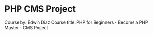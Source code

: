 # PHP CMS Project
Course by:      Edwin Diaz
Course title:   PHP for Beginners - Become a PHP Master - CMS Project
